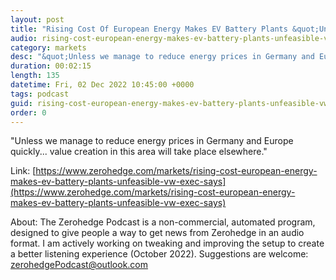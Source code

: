 ```yaml
---
layout: post
title: "Rising Cost Of European Energy Makes EV Battery Plants &quot;Unfeasible&quot;, VW Exec Says "
audio: rising-cost-european-energy-makes-ev-battery-plants-unfeasible-vw-exec-says-0
category: markets
desc: "&quot;Unless we manage to reduce energy prices in Germany and Europe quickly... value creation in this area will take place elsewhere.&quot;"
duration: 00:02:15
length: 135
datetime: Fri, 02 Dec 2022 10:45:00 +0000
tags: podcast
guid: rising-cost-european-energy-makes-ev-battery-plants-unfeasible-vw-exec-says-0
order: 0
---
```

&quot;Unless we manage to reduce energy prices in Germany and Europe quickly... value creation in this area will take place elsewhere.&quot;

Link: [https://www.zerohedge.com/markets/rising-cost-european-energy-makes-ev-battery-plants-unfeasible-vw-exec-says](https://www.zerohedge.com/markets/rising-cost-european-energy-makes-ev-battery-plants-unfeasible-vw-exec-says)

About: The Zerohedge Podcast is a non-commercial, automated program, designed to give people a way to get news from Zerohedge in an audio format.  I am actively working on tweaking and improving the setup to create a better listening experience (October 2022).  Suggestions are welcome: [zerohedgePodcast@outlook.com](mailto:zerohedgePodcast@outlook.com)